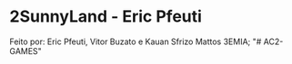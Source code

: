 # 2SunnyLand - Eric Pfeuti
Feito por: Eric Pfeuti, Vitor Buzato e Kauan Sfrizo Mattos 3EMIA;
"# AC2-GAMES" 
